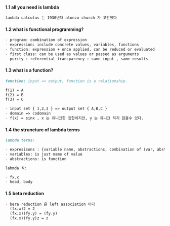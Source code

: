 #### 1.1 all you need is lambda

```md
lambda calculus 는 1930년대 alonzo church 가 고안했다
```

#### 1.2 what is functional programming?

```md
- program: combination of expression
- expression: include concrete values, variables, functions
- function: expression + once applied, can be reduced or evaluated
- first class: can be used as values or passed as arguments
- purity : referential transparency : same input , same results
```

#### 1.3 what is a function?

```md
function: input => output, function is a relationship.

f(1) = A
f(2) = B
f(3) = C

- input set { 1,2,3 } => output set { A,B,C }
- domain => codomain
- f(x) = sinx , x 는 유니크한 집합이지만, y 는 유니크 하지 않을수 있다.
```

#### 1.4 the struncture of lambda terms

```md
lambda terms:

- expresisons : {variable name, abstractions, combination of (var, abstractions)}
- variables: is just name of value
- abstractions: is function

labmda 식:

- fx.x
- head, body
```

#### 1.5 beta reduction

```md
- bera reduction 은 left association 이다
  (fx.x)2 = 2
  (fx.x)(fy.y) = (fy.y)
  (fx.x)(fy.y)z = z
```
